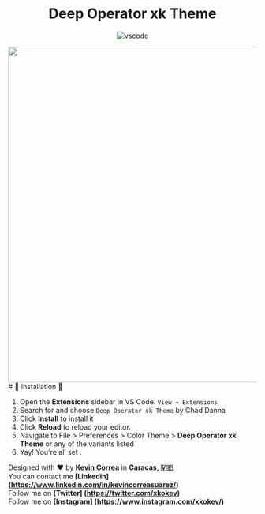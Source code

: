 <div align="center">

# Deep Operator xk Theme

[![vscode](https://img.shields.io/badge/vscode-v1.12+-373277.svg?style=for-the-badge)](https://code.visualstudio.com/updates/v1_12)

<img src="https://imgur.com/gallery/6YlTl35" width="680">

</div>
# 🐶 Installation 🐶

1. Open the **Extensions** sidebar in VS Code. `View → Extensions`
2. Search for and choose `Deep Operator xk Theme` by Chad Danna
3. Click **Install** to install it
4. Click **Reload** to reload your editor.
5. Navigate to File > Preferences > Color Theme > **Deep Operator xk Theme** or any of the variants listed
6. Yay! You're all set .

Designed with ❤️ by **[Kevin Correa](https://github.com/xKokev)** in **Caracas, 🇻🇪**.
<br>
You can contact me **[Linkedin] (https://www.linkedin.com/in/kevincorreasuarez/)**
<br>
Follow me on **[Twitter] (https://twitter.com/xkokev)**
<br>
Follow me on **[Instagram] (https://www.instagram.com/xkokev/)**
